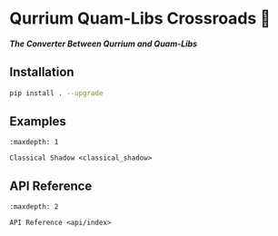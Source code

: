 # Qurrium Quam-Libs Crossroads 🚏

**_The Converter Between Qurrium and Quam-Libs_**

## Installation

```bash
pip install . --upgrade
```

## Examples

```{toctree}
:maxdepth: 1

Classical Shadow <classical_shadow>

```

## API Reference

```{toctree}
:maxdepth: 2

API Reference <api/index>

```
